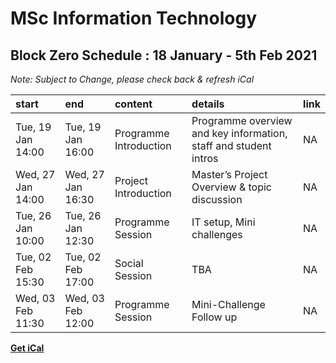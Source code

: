 # MSc Information Technology

## Block Zero Schedule : 18 January - 5th Feb 2021

*Note: Subject to Change, please check back & refresh iCal*

| start             | end               | content                | details                                                          | link |
|:------------------|:------------------|:-----------------------|:-----------------------------------------------------------------|:-----|
| Tue, 19 Jan 14:00 | Tue, 19 Jan 16:00 | Programme Introduction | Programme overview and key information, staff and student intros | NA   |
| Wed, 27 Jan 14:00 | Wed, 27 Jan 16:30 | Project Introduction   | Master’s Project Overview & topic discussion                     | NA   |
| Tue, 26 Jan 10:00 | Tue, 26 Jan 12:30 | Programme Session      | IT setup, Mini challenges                                        | NA   |
| Tue, 02 Feb 15:30 | Tue, 02 Feb 17:00 | Social Session         | TBA                                                              | NA   |
| Wed, 03 Feb 11:30 | Wed, 03 Feb 12:00 | Programme Session      | Mini-Challenge Follow up                                         | NA   |

**[Get iCal](G56A12blockzero.ics)**
